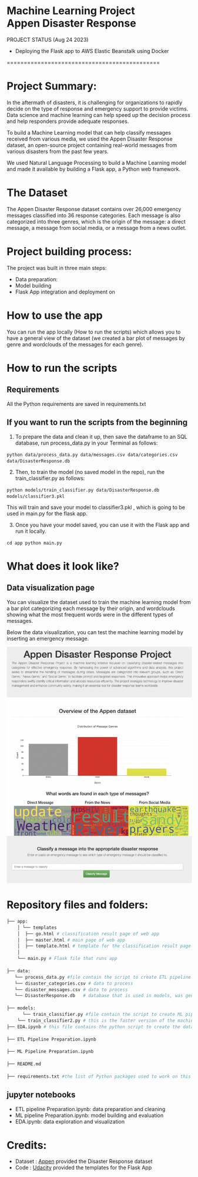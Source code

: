 Machine Learning Project\
Appen Disaster Response
=============================================
PROJECT STATUS (Aug 24 2023)
- Deploying the Flask app to AWS Elastic Beanstalk using Docker

=============================================
# Project Summary: 
In the aftermath of disasters, it is challenging for organizations to rapidly decide on the type of response and emergency support to provide victims. Data science and machine learning can help speed up the decision process and help responders provide adequate responses. 

To build a Machine Learning model that can help classify messages received from various media, we used the Appen Disaster Response dataset, an open-source project containing real-world messages from various disasters from the past few years.

We used Natural Language Processing to build a Machine Learning model and made it available by building a Flask app, a Python web framework.

# The Dataset

The Appen Disaster Response dataset contains over 26,000 emergency messages classified into 36 response categories. Each message is also categorized into three genres, which is the origin of the message: a direct message, a message from social media, or a message from a news outlet.

# Project building process:

The project was built in three main steps:
- Data preparation: 
- Model building
- Flask App integration and deployment on 


# How to use the app
You can run the app locally (How to run the scripts) which allows you to have a general view of the dataset (we created a bar plot of messages by genre and wordclouds of the messages for each genre).


# How to run the scripts 
## Requirements
All the Python requirements are saved in requirements.txt

## If you want to run the scripts from the beginning
1. To prepare the data and clean it up, then save the dataframe to an SQL database, run process_data.py in your Terminal as follows:
   
`python data/process_data.py data/messages.csv data/categories.csv data/DisasterResponse.db`

2. Then, to train the model (no saved model in the repo), run the train_classifier.py as follows:

`python models/train_classifier.py data/DisasterResponse.db models/classifier3.pkl`

This will train and save your model to classifier3.pkl , which is going to be used in main.py for the flask app.

3. Once you have your model saved, you can use it with the Flask app and run it locally.

`cd app
python main.py`


# What does it look like?
## Data visualization page
You can visualize the dataset used to train the machine learning model from a bar plot categorizing each message by their origin, and wordclouds showing what the most frequent words were in the different types of messages.

Below the data visualization, you can test the machine learning model by inserting an emergency message.

![](https://github.com/thecochenille/ML_AppenDisaster/blob/498729efe0d690ce2d08508d723f3086ba7ae846/ScreenShot1.png)

# Repository files and folders:
```bash
├── app:
    │ └── templates
    │  ├── go.html # classification result page of web app
    │  ├── master.html # main page of web app
    │  ├── template.html # template for the classification result page
    │  
    └── main.py # Flask file that runs app

├── data:
   └── process_data.py #file contain the script to create ETL pipeline 
   └── disaster_categories.csv # data to process
   └── disaster_messages.csv # data to process 
   └── DisasterResponse.db   # database that is used in models, was generated by process_data.py

├── models:
      └── train_classifier.py #file contain the script to create ML pipeline and train the train dataset. The script uses GridSearchCV to try different parameters of Random Forest so it takes a while to run. If you want to just run the model with defaults parameters, use train_classifier2.py 
	└── train_classifier2.py # this is the faster version of the machine learning pipeline, with defaults parameters, it will generate a pkl file to use in the app.
├── EDA.ipynb # this file contains the python script to create the data visualizations used on the Flask App

├── ETL Pipeline Preparation.ipynb

├── ML Pipeline Preparation.ipynb

├── README.md

├── requirements.txt #the list of Python packages used to work on this project

```



## jupyter notebooks
- ETL pipeline Preparation.ipynb: data preparation and cleaning
- ML pipeline Preparation.ipynb: model building and evaluation
- EDA.ipynb: data exploration and visualization




# Credits: 
- Dataset : [Appen](https://appen.com/) provided the Disaster Response dataset
- Code : [Udacity](www.udacity.com) provided the templates for the Flask App


